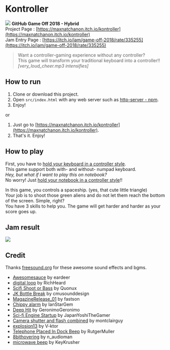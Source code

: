 # Kontroller
![](https://i.imgur.com/prM2c50.png)
**GitHub Game Off 2018 - Hybrid**  
Project Page : [https://maxnatchanon.itch.io/kontroller](https://maxnatchanon.itch.io/kontroller)  
Jam Entry Page : [https://itch.io/jam/game-off-2018/rate/335255](https://itch.io/jam/game-off-2018/rate/335255)

>Want a controller-gaming experience without any controller?  
>This game will transform your traditional keyboard into a controller!! *[very_loud_cheer.mp3 intensifies]*  

## How to run

1. Clone or download this project.
2. Open `src/index.html` with any web server such as [http-server - npm](https://www.npmjs.com/package/http-server).
3. Enjoy!

or

1. Just go to [https://maxnatchanon.itch.io/kontroller](https://maxnatchanon.itch.io/kontroller).
2. That's it. Enjoy!

## How to play
First, you have to [hold your keyboard in a controller style](https://i.imgur.com/nLhWsmc.png).  
This game support both with- and without- numpad keyboard.  
*Hey, but what if I want to play this on notebook?*  
No worry! Just [hold your notebook in a controller style](https://i.imgur.com/UgdrKvz.png)!!  

In this game, you controls a spaceship. (yes, that cute little triangle)  
Your job is to shoot those green aliens and do not let them reach the bottom of the screen. Simple, right?  
You have 3 skills to help you. The game will get harder and harder as your score goes up.  

## Jam result
![](https://i.imgur.com/hoYFFNt.png)

## Credit
Thanks [freesound.org](https://freesound.org) for these awesome sound effects and bgms.
- [Awesomesauce](https://freesound.org/people/eardeer/sounds/402955/) by eardeer
- [digital loop](https://freesound.org/people/RichHeard/sounds/444825/) by RichHeard
- [Scifi Shoot or Bass](https://freesound.org/people/Quonux/sounds/166418/) by Quonux
- [JK Bottle Break](https://freesound.org/people/cmusounddesign/sounds/85107/) by cmusounddesign
- [MagazineRelease_01](https://freesound.org/people/fastson/sounds/399122/) by fastson
- [Chippy alarm](https://freesound.org/people/IanStarGem/sounds/341819/) by IanStarGem
- [Deep Hit](https://freesound.org/people/GeronimoGeronimo/sounds/338062/) by GeronimoGeronimo
- [Sci-fi Engine Startup](https://freesound.org/people/JapanYoshiTheGamer/sounds/361250/) by JapanYoshiTheGamer
- [Camera shutter and flash combined](https://freesound.org/people/montclairguy/sounds/353044/) by montclairguy
- [explosion13](https://freesound.org/people/V-ktor/sounds/435416/) by V-ktor
- [Telephone Placed In Dock Beep](https://freesound.org/people/RutgerMuller/sounds/51169/) by RutgerMuller
- [8bithovering](https://freesound.org/people/n_audioman/sounds/320364/) by n_audioman
- [microwave beep](https://freesound.org/people/KeyKrusher/sounds/154953/) by KeyKrusher
